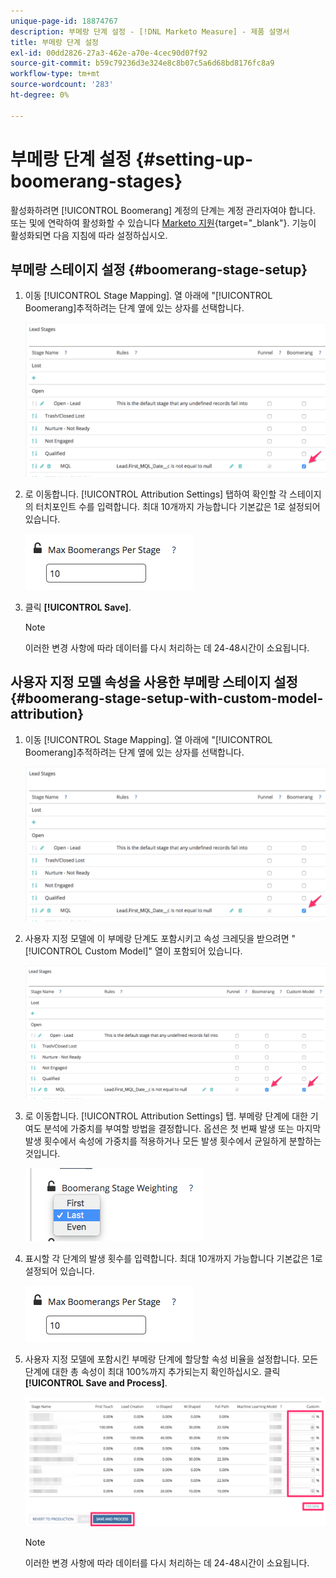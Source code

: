 ```yaml
---
unique-page-id: 18874767
description: 부메랑 단계 설정 - [!DNL Marketo Measure] - 제품 설명서
title: 부메랑 단계 설정
exl-id: 00dd2826-27a3-462e-a70e-4cec90d07f92
source-git-commit: b59c79236d3e324e8c8b07c5a6d68bd8176fc8a9
workflow-type: tm+mt
source-wordcount: '283'
ht-degree: 0%

---
```


# 부메랑 단계 설정 {#setting-up-boomerang-stages}

활성화하려면 [!UICONTROL Boomerang] 계정의 단계는 계정 관리자여야 합니다. 또는 및에 연락하여 활성화할 수 있습니다 [Marketo 지원](https://nation.marketo.com/t5/support/ct-p/Support){target=&quot;_blank&quot;}. 기능이 활성화되면 다음 지침에 따라 설정하십시오.

## 부메랑 스테이지 설정 {#boomerang-stage-setup}

1. 이동 [!UICONTROL Stage Mapping]. 열 아래에 &quot;[!UICONTROL Boomerang]추적하려는 단계 옆에 있는 상자를 선택합니다.

   ![](assets/1-2.png)

1. 로 이동합니다. [!UICONTROL Attribution Settings] 탭하여 확인할 각 스테이지의 터치포인트 수를 입력합니다. 최대 10개까지 가능합니다 기본값은 1로 설정되어 있습니다.

   ![](assets/2-2.png)

1. 클릭 **[!UICONTROL Save]**.

   >[!NOTE]
   >
   >이러한 변경 사항에 따라 데이터를 다시 처리하는 데 24-48시간이 소요됩니다.

## 사용자 지정 모델 속성을 사용한 부메랑 스테이지 설정 {#boomerang-stage-setup-with-custom-model-attribution}

1. 이동 [!UICONTROL Stage Mapping]. 열 아래에 &quot;[!UICONTROL Boomerang]추적하려는 단계 옆에 있는 상자를 선택합니다.

   ![](assets/3-1.png)

1. 사용자 지정 모델에 이 부메랑 단계도 포함시키고 속성 크레딧을 받으려면 &quot;[!UICONTROL Custom Model]&quot; 열이 포함되어 있습니다.

   ![](assets/4-1.png)

1. 로 이동합니다. [!UICONTROL Attribution Settings] 탭. 부메랑 단계에 대한 기여도 분석에 가중치를 부여할 방법을 결정합니다. 옵션은 첫 번째 발생 또는 마지막 발생 횟수에서 속성에 가중치를 적용하거나 모든 발생 횟수에서 균일하게 분할하는 것입니다.

   ![](assets/5-1.png)

1. 표시할 각 단계의 발생 횟수를 입력합니다. 최대 10개까지 가능합니다 기본값은 1로 설정되어 있습니다.

   ![](assets/6-1.png)

1. 사용자 지정 모델에 포함시킨 부메랑 단계에 할당할 속성 비율을 설정합니다. 모든 단계에 대한 총 속성이 최대 100%까지 추가되는지 확인하십시오. 클릭 **[!UICONTROL Save and Process]**.

   ![](assets/7-1.png)

   >[!NOTE]
   >
   >이러한 변경 사항에 따라 데이터를 다시 처리하는 데 24-48시간이 소요됩니다.
